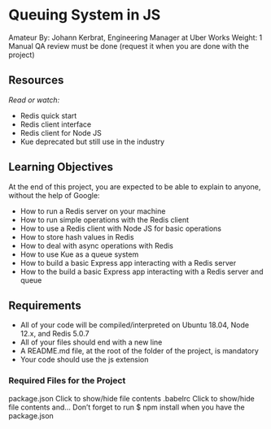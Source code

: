 # Queuing System in JS
 
 Amateur
 By: Johann Kerbrat, Engineering Manager at Uber Works
 Weight: 1
 Manual QA review must be done (request it when you are done with the project)


## Resources

*Read or watch:*

- Redis quick start
- Redis client interface
- Redis client for Node JS
- Kue deprecated but still use in the industry

## Learning Objectives

At the end of this project, you are expected to be able to explain to anyone, without the help of Google:

- How to run a Redis server on your machine
- How to run simple operations with the Redis client
- How to use a Redis client with Node JS for basic operations
- How to store hash values in Redis
- How to deal with async operations with Redis
- How to use Kue as a queue system
- How to build a basic Express app interacting with a Redis server
- How to the build a basic Express app interacting with a Redis server and queue

## Requirements

- All of your code will be compiled/interpreted on Ubuntu 18.04, Node 12.x, and Redis 5.0.7
- All of your files should end with a new line
- A README.md file, at the root of the folder of the project, is mandatory
- Your code should use the js extension

### Required Files for the Project

package.json
Click to show/hide file contents
.babelrc
Click to show/hide file contents
and…
Don’t forget to run $ npm install when you have the package.json
